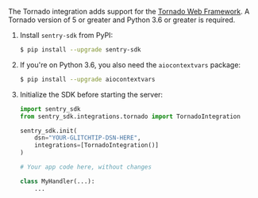 The Tornado integration adds support for the [Tornado Web Framework](https://www.tornadoweb.org/). A Tornado version of 5 or greater and Python 3.6 or greater is required.

1. Install `sentry-sdk` from PyPI:

   ```bash
   $ pip install --upgrade sentry-sdk
   ```

2. If you're on Python 3.6, you also need the `aiocontextvars` package:

   ```bash
   $ pip install --upgrade aiocontextvars
   ```

3. Initialize the SDK before starting the server:

   ```python
   import sentry_sdk
   from sentry_sdk.integrations.tornado import TornadoIntegration

   sentry_sdk.init(
       dsn="YOUR-GLITCHTIP-DSN-HERE",
       integrations=[TornadoIntegration()]
   )

   # Your app code here, without changes

   class MyHandler(...):
       ...
   ```
